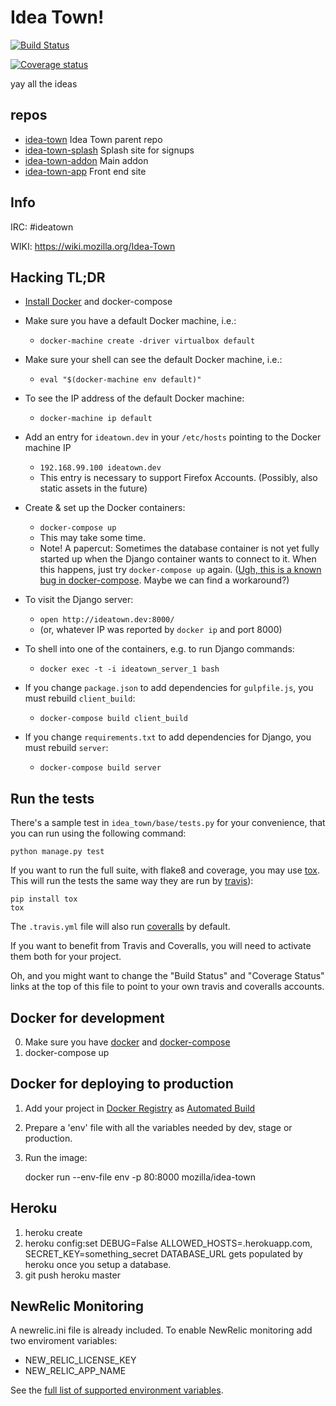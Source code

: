 Idea Town!
==========

[![Build Status](https://img.shields.io/travis/mozilla/idea-town-server/master.svg)](https://travis-ci.org/mozilla/idea-town-server)

[![Coverage status](https://img.shields.io/coveralls/mozilla/idea-town-server/master.svg)](https://coveralls.io/r/mozilla/idea-town-server)

yay all the ideas

## repos
* [idea-town](https://github.com/mozilla/idea-town/) Idea Town parent repo
* [idea-town-splash](https://github.com/mozilla/idea-town-splash/) Splash site for signups
* [idea-town-addon](https://github.com/mozilla/idea-town-addon/) Main addon
* [idea-town-app](https://github.com/mozilla/idea-town-app/) Front end site

## Info
IRC: #ideatown

WIKI: https://wiki.mozilla.org/Idea-Town

## Hacking TL;DR

* [Install Docker](http://docs.docker.com/mac/started/) and docker-compose

* Make sure you have a default Docker machine, i.e.:
  * `docker-machine create -driver virtualbox default`

* Make sure your shell can see the default Docker machine, i.e.:
  * `eval "$(docker-machine env default)"`

* To see the IP address of the default Docker machine:
  * `docker-machine ip default`

* Add an entry for `ideatown.dev` in your `/etc/hosts` pointing to the Docker machine IP
  * `192.168.99.100 ideatown.dev`
  * This entry is necessary to support Firefox Accounts. (Possibly, also static
    assets in the future)

* Create & set up the Docker containers:
  * `docker-compose up`
  * This may take some time.
  * Note! A papercut: Sometimes the database container is not yet fully started
    up when the Django container wants to connect to it. When this happens, just
    try `docker-compose up` again. ([Ugh, this is a known bug in
    docker-compose][dc-bug]. Maybe we can find a workaround?)

* To visit the Django server:
  * `open http://ideatown.dev:8000/`
  * (or, whatever IP was reported by `docker ip` and port 8000)

* To shell into one of the containers, e.g. to run Django commands:
  * `docker exec -t -i ideatown_server_1 bash`

* If you change `package.json` to add dependencies for `gulpfile.js`, you must rebuild `client_build`:
  * `docker-compose build client_build`

* If you change `requirements.txt` to add dependencies for Django, you must rebuild `server`:
  * `docker-compose build server`

[dc-bug]: https://github.com/docker/compose/issues/374

Run the tests
-------------

There's a sample test in `idea_town/base/tests.py` for your convenience, that
you can run using the following command:

    python manage.py test

If you want to run the full suite, with flake8 and coverage, you may use
[tox](https://testrun.org/tox/latest/). This will run the tests the same way
they are run by [travis](https://travis-ci.org)):

    pip install tox
    tox

The `.travis.yml` file will also run [coveralls](https://coveralls.io) by
default.

If you want to benefit from Travis and Coveralls, you will need to activate
them both for your project.

Oh, and you might want to change the "Build Status" and "Coverage Status" links
at the top of this file to point to your own travis and coveralls accounts.


Docker for development
----------------------

0. Make sure you have [docker](https://docker.io) and [docker-compose](https://github.com/docker/compose)
1. docker-compose up


Docker for deploying to production
-----------------------------------

1. Add your project in [Docker Registry](https://registry.hub.docker.com/) as [Automated Build](http://docs.docker.com/docker-hub/builds/)
2. Prepare a 'env' file with all the variables needed by dev, stage or production.
3. Run the image:

    docker run --env-file env -p 80:8000 mozilla/idea-town

Heroku
------
1. heroku create
2. heroku config:set DEBUG=False ALLOWED_HOSTS=<foobar>.herokuapp.com, SECRET_KEY=something_secret
   DATABASE_URL gets populated by heroku once you setup a database.
3. git push heroku master


NewRelic Monitoring
-------------------

A newrelic.ini file is already included. To enable NewRelic monitoring
add two enviroment variables:

 - NEW_RELIC_LICENSE_KEY
 - NEW_RELIC_APP_NAME

See the [full list of supported environment variables](https://docs.newrelic.com/docs/agents/python-agent/installation-configuration/python-agent-configuration#environment-variables).

